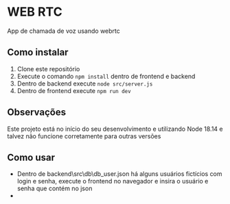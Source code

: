 # WEB RTC

App de chamada de voz usando webrtc

## Como instalar

1. Clone este repositório
2. Execute o comando `npm install` dentro de frontend e backend 
3. Dentro de backend execute `node src/server.js` 
4. Dentro de frontend execute `npm run dev` 

## Observações

Este projeto está no início do seu desenvolvimento e utilizando Node 18.14 e
talvez não funcione corretamente para outras versões 

## Como usar

- Dentro de backend\src\db\db_user.json há alguns usuários fictícios com login e senha, execute o frontend no navegador e insira o usuário e senha que contém no json
- 
